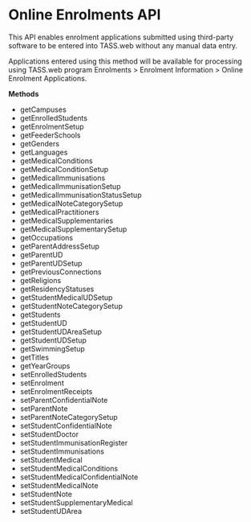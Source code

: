 # Online Enrolments API

This API enables enrolment applications submitted using third-party software to be entered into TASS.web without any manual data entry.
 
Applications entered using this method will be available for processing using TASS.web program Enrolments > Enrolment Information > Online Enrolment Applications.


**Methods**

  * getCampuses
  * getEnrolledStudents
  * getEnrolmentSetup
  * getFeederSchools
  * getGenders
  * getLanguages
  * getMedicalConditions
  * getMedicalConditionSetup
  * getMedicalImmunisations
  * getMedicalImmunisationSetup
  * getMedicalImmunisationStatusSetup
  * getMedicalNoteCategorySetup
  * getMedicalPractitioners
  * getMedicalSupplementaries
  * getMedicalSupplementarySetup
  * getOccupations
  * getParentAddressSetup
  * getParentUD
  * getParentUDSetup
  * getPreviousConnections
  * getReligions
  * getResidencyStatuses
  * getStudentMedicalUDSetup
  * getStudentNoteCategorySetup
  * getStudents
  * getStudentUD
  * getStudentUDAreaSetup
  * getStudentUDSetup
  * getSwimmingSetup
  * getTitles
  * getYearGroups
  * setEnrolledStudents
  * setEnrolment
  * setEnrolmentReceipts
  * setParentConfidentialNote
  * setParentNote
  * setParentNoteCategorySetup
  * setStudentConfidentialNote
  * setStudentDoctor
  * setStudentImmunisationRegister
  * setStudentImmunisations
  * setStudentMedical
  * setStudentMedicalConditions
  * setStudentMedicalConfidentialNote
  * setStudentMedicalNote
  * setStudentNote
  * setStudentSupplementaryMedical
  * setStudentUDArea
